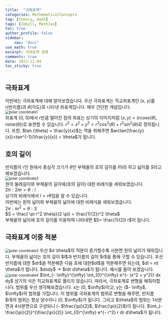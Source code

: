 ```yaml
---
title:  "극좌표계"
categories: MathematicalConcepts
tag: [theory, math]
tags: [Jekyll, MathJax]
toc: true
author_profile: false
sidebar:
    nav: "docs"
use_math: true
excerpt: 극좌표계 설명
comments: true
date: 2023-11-04
toc_sticky: true
---
```


## 극좌표계

이번에는 극좌표계에 대해 알아보겠습니다. 우선 극좌표계는 직교좌표계인 (x, y)를 r(반지름)과 $\theta$(각도)로 나타낸 좌표계입니다. 매우 간단한 개념입니다.   
<img src="../../assets/images/test/2023-11-04-Polar Coordinate/polar coordinate1.jpg" alt="polar coordinate1" style="zoom:80%;" />   
좌표계 (0, 0)에서 r만큼 떨어진 점의 좌표는 상기의 이미지처럼 $(x, y)=(r cose(\theta), r sine(\theta))$로 표현할 수 있습니다. $r^2 = x^2 + y^2 = r^2 cos^2(\theta) + r^2 sin^2 (\theta)$로 정의됩니다. 또한, $tan (\theta) = \frac{y}{x}$는 역을 취해주면 $arctan(\frac{y}{x})=tan^{-1}(\frac{y}{x}) = \theta$가 됩니다. 

## 호의 길이
반지름이 r인 원에서 중심각 크기가 $\theta$인 부채꼴의 호의 길이를 $l$이라 하고 넓이를 $S$라고 해보겠습니다.    
<img src="../../assets/images/test/2023-11-04-Polar Coordinate/polar coordinate2.jpg" alt="polar coordinate2" style="zoom:80%;" />   
원의 둘레길이와 부채꼴의 길이에(호의 길이) 대한 비례식을 세워보겠습니다.   
$2 \pi : 2 \pi r = \theta : l$   
상기의 비례식에서 $l=r \theta$임을 알 수 있습니다.   
이번에는 원의 넓이와 부채꼴의 넓이에 대한 비례식을 세워보겠습니다.   
$2 \pi : \pi r^2 = \theta : S$   
$S = \frac{ \pi r^2 \theta}{2 \pi} = \frac{1}{2}r^2 \theta$   
부채꼴의 넓이에 호의 길이를 이용하여 나타내면 $S= \frac{1}{2}l r$이 됩니다.  

## 극좌표계 이중 적분
<img src="../../assets/images/test/2023-11-04-Polar Coordinate/polar coordinate3.jpg" alt="polar coordinate3" style="zoom:80%;" />   
우선 $d \theta$의 적분이 증가할수록 사분면 원의 넓이가 채워집니다. 부채꼴의 넓이는 호의 길이 $l$과 반지름의 길이 $r$을 통해 구할 수 있습니다.   
우선 반지름에 대한 $dr$을 적분해준 다음 호에 대한$dl$을 적분해주면 되는데, $dl = rd \theta$가 됩니다.    
$dxdy$ &rarr; $rdr d\theta$가 됩니다.    
예시를 들어 보겠습니다.   
<img src="../../assets/images/test/2023-11-04-Polar Coordinate/polar coordinate4.jpg" alt="polar coordinate4" style="zoom:80%;" />
$\int_{- \infty}^{\infty} \int_{0}^{\infty} e^{- (x^2 + y^2)} dx dy$   
상기의 식은 직교좌표계로 풀리지 않습니다. 따라서, 극좌표계로 변형을 해줘야합니다.   
범위를 우선 생각해보겠습니다. x는 (0, $\infty$)이고, y는 ($- \infty$, $\infty$)의 범위를 가집니다. 이 범위를 극좌표계의 범위로 변형을 해주면, 반지름 $r$의 범위는 항상 양수이니 (0, $\infty$)가 됩니다. 그리고 $\theta$의 범위는 1사분면과 4사분면으로 구성되니 (- $\frac{\pi}{2}$, $\frac{\pi}{2}$)이 됩니다.   
$\int_{- \frac{\pi}{2}}^{\frac{\pi}{2}} \int_{0}^{\infty} e^{- r^2} r dr d\theta$가 됩니다.

